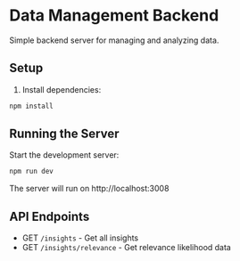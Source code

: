 # Data Management Backend

Simple backend server for managing and analyzing data.

## Setup

1. Install dependencies:
```bash
npm install
```


## Running the Server

Start the development server:
```bash
npm run dev
```

The server will run on http://localhost:3008

## API Endpoints

- GET `/insights` - Get all insights
- GET `/insights/relevance` - Get relevance likelihood data
